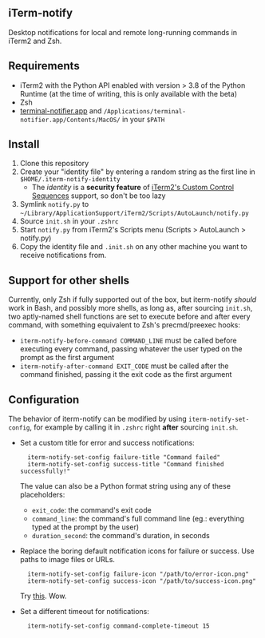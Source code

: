 iTerm-notify
---

Desktop notifications for local and remote long-running commands in iTerm2 and Zsh.

Requirements
---
- iTerm2 with the Python API enabled with version > 3.8 of the Python Runtime (at the time of writing, this is only
  available with the beta)
- Zsh
- [terminal-notifier.app][terminal-notifier] and `/Applications/terminal-notifier.app/Contents/MacOS/` in your `$PATH`

Install
---
1. Clone this repository
1. Create your "identity file" by entering a random string as the first line in `$HOME/.iterm-notify-identity`
    - The _identity_ is a **security feature** of [iTerm2's Custom Control Sequences][explain-id] support, so don't be too lazy
1. Symlink `notify.py` to `~/Library/ApplicationSupport/iTerm2/Scripts/AutoLaunch/notify.py`
1. Source `init.sh` in your `.zshrc`
1. Start `notify.py` from iTerm2's Scripts menu (Scripts > AutoLaunch > notify.py)
1. Copy the identity file and `.init.sh` on any other machine you want to receive notifications from.

Support for other shells
---

Currently, only Zsh if fully supported out of the box, but iterm-notify _should_ work in Bash, and possibly more shells,
as long as, after sourcing `init.sh`, two aptly-named shell functions are set to execute before and after every command,
with something equivalent to Zsh's precmd/preexec hooks:

- `iterm-notify-before-command COMMAND_LINE` must be called before executing every command, passing whatever the user
   typed on the prompt as the first argument 
- `iterm-notify-after-command EXIT_CODE` must be called after the command finished, passing it the exit code as the
   first argument

Configuration
---

The behavior of iterm-notify can be modified by using `iterm-notify-set-config`, for example by calling it in `.zshrc` 
right **after** sourcing `init.sh`.

- Set a custom title for error and success notifications:

        iterm-notify-set-config failure-title "Command failed"
        iterm-notify-set-config success-title "Command finished successfully!"

    The value can also be a Python format string using any of these placeholders:
    
    - `exit_code`: the command's exit code
    - `command_line`: the command's full command line (eg.: everything typed at the prompt by the user)
    - `duration_second`: the command's duration, in seconds
        
- Replace the boring default notification icons for failure or success. Use paths to image files or URLs.
        
        iterm-notify-set-config failure-icon "/path/to/error-icon.png"
        iterm-notify-set-config success-icon "/path/to/success-icon.png"
        
    Try [this][dogefy.sh]. Wow.
    
- Set a different timeout for notifications:

        iterm-notify-set-config command-complete-timeout 15


[explain-id]: https://www.iterm2.com/python-api/customcontrol.html
[terminal-notifier]: https://github.com/julienXX/terminal-notifier
[dogefy.sh]: https://gist.github.com/marzocchi/1bf65095962494a0ff17c417d6b1bb4b
